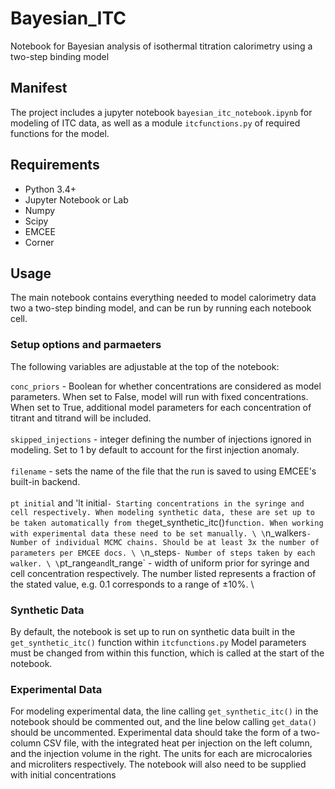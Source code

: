 # Bayesian_ITC
Notebook for Bayesian analysis of isothermal titration calorimetry using a two-step binding model

## Manifest
The project includes a jupyter notebook `bayesian_itc_notebook.ipynb` for modeling of ITC data, as well as a module `itcfunctions.py` of required functions for the model.

## Requirements
- Python 3.4+
- Jupyter Notebook or Lab
- Numpy
- Scipy
- EMCEE
- Corner

## Usage

The main notebook contains everything needed to model calorimetry data two a two-step binding model, and can be run by running each notebook cell.

### Setup options and parmaeters
The following variables are adjustable at the top of the notebook:

`conc_priors` - Boolean for whether concentrations are considered as model parameters. When set to False, model will run with fixed concentrations. When set to True, additional model parameters for each concentration of titrant and titrand will be included. \
\
`skipped_injections` - integer defining the number of injections ignored in modeling. Set to 1 by default to account for the first injection anomaly. \
\
`filename` - sets the name of the file that the run is saved to using EMCEE's built-in backend. \
\
`pt initial` and 'lt initial` - Starting concentrations in the syringe and cell respectively. When modeling synthetic data, these are set up to be taken automatically from the `get_synthetic_itc()` function. When working with experimental data these need to be set manually. \
\
`n_walkers` - Number of individual MCMC chains. Should be at least 3x the number of parameters per EMCEE docs. \
\
`n_steps` - Number of steps taken by each walker. \
\
`pt_range` and `lt_range` - width of uniform prior for syringe and cell concentration respectively. The number listed represents a fraction of the stated value, e.g. 0.1 corresponds to a range of ±10%. \


### Synthetic Data
By default, the notebook is set up to run on synthetic data built in the `get_synthetic_itc()` function within `itcfunctions.py` Model parameters must be changed from within this function, which is called at the start of the notebook. 

### Experimental Data
For modeling experimental data, the line calling `get_synthetic_itc()` in the notebook should be commented out, and the line below calling `get_data()` should be uncommented. Experimental data should take the form of a two-column CSV file, with the integrated heat per injection on the left column, and the injection volume in the right. The units for each are microcalories and microliters respectively. The notebook will also need to be supplied with initial concentrations 
